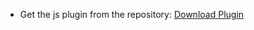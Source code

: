 - Get the js  plugin from the repository:
 [Download Plugin ](https://betterdiscord.app/plugin/BetterAnimations)